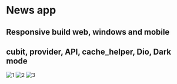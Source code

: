 
# News app
## Responsive build web, windows and mobile
## cubit, provider, API, cache_helper, Dio, Dark mode

![1](https://user-images.githubusercontent.com/64233832/173881663-dc1e230c-85f2-4d88-afb7-38815a833ff4.PNG)
![2](https://user-images.githubusercontent.com/64233832/173881671-05386078-6143-46d2-b9cd-a9af075f1ad2.PNG)
![3](https://user-images.githubusercontent.com/64233832/173881674-c542823b-3af4-44ef-9527-b97ae7986a5a.PNG)
